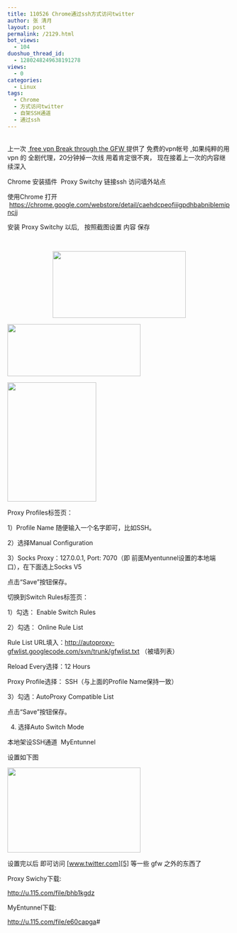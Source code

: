```yaml
---
title: 110526 Chrome通过ssh方式访问twitter
author: 张 清月
layout: post
permalink: /2129.html
bot_views:
  - 104
duoshuo_thread_id:
  - 1280248249638191278
views:
  - 0
categories:
  - Linux
tags:
  - Chrome
  - 方式访问twitter
  - 自架SSH通道
  - 通过ssh
---
```

[][1][][2][][3][  
][4]上一次 <a href="http://www.80aj.com/2011/05/26/110526-free-vpn-break-through-the-gfw/" target="_blank"> free vpn Break through the GFW </a>提供了 免费的vpn帐号 ,如果纯粹的用vpn 的 全剧代理，20分钟掉一次线 用着肯定很不爽， 现在接着上一次的内容继续深入

Chrome 安装插件  Proxy Switchy 链接ssh 访问墙外站点

使用Chrome 打开    <https://chrome.google.com/webstore/detail/caehdcpeofiiigpdhbabniblemipncjj>

安装 Proxy Switchy 以后,   按照截图设置 内容 保存

[][4]

&nbsp;

[<img class="aligncenter size-medium wp-image-2131" style="display: block; margin-left: auto; margin-right: auto; border: 0px initial initial;" title="pr1" src="http://www.80aj.com/wp-content/uploads/2011/05/pr1-300x150.jpg" alt="" width="300" height="150" />][4]

[<img class="aligncenter size-medium wp-image-2132" title="pr2" src="http://www.80aj.com/wp-content/uploads/2011/05/pr2-300x117.jpg" alt="" width="300" height="117" />][1]

[<img class="aligncenter size-full wp-image-2133" title="pr3" src="http://www.80aj.com/wp-content/uploads/2011/05/pr3.jpg" alt="" width="200" height="268" />][2]

<div>
</div>

Proxy Profiles标签页：

1）Profile Name 随便输入一个名字即可，比如SSH。

2）选择Manual Configuration

3）Socks Proxy：127.0.0.1, Port: 7070（即 前面Myentunnel设置的本地端口），在下面选上Socks V5

点击“Save”按钮保存。

切换到Switch Rules标签页：

1）勾选： Enable Switch Rules

2）勾选： Online Rule List

Rule List URL填入：<a title="gfwlist" href="http://autoproxy-gfwlist.googlecode.com/svn/trunk/gfwlist.txt" target="_blank">http://autoproxy-gfwlist.googlecode.com/svn/trunk/gfwlist.txt</a> （被墙列表）

Reload Every选择：12 Hours

Proxy Profile选择： SSH（与上面的Profile Name保持一致）

3）勾选：AutoProxy Compatible List

点击“Save”按钮保存。

4) 选择Auto Switch Mode

本地架设SSH通道  MyEntunnel

设置如下图

[<img class="aligncenter size-medium wp-image-2134" title="pr4" src="http://www.80aj.com/wp-content/uploads/2011/05/pr4-300x191.jpg" alt="" width="300" height="191" />][3]

设置完以后 即可访问 [www.twitter.com][5] 等一些 gfw 之外的东西了

Proxy Swichy下载:

<http://u.115.com/file/bhb1kgdz>

MyEntunnel下载:

<div id="_mcePaste" class="mcePaste" style="position: absolute; width: 1px; height: 1px; overflow: hidden; top: 0px; left: -10000px;">
  ﻿
</div>

<http://u.115.com/file/e60capga>#

 [1]: http://www.80aj.com/wp-content/uploads/2011/05/pr2.jpg
 [2]: http://www.80aj.com/wp-content/uploads/2011/05/pr3.jpg
 [3]: http://www.80aj.com/wp-content/uploads/2011/05/pr4.jpg
 [4]: http://www.80aj.com/wp-content/uploads/2011/05/pr1.jpg
 [5]: http://www.twitter.com